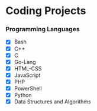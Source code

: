 # Coding Projects 
### Programming Languages

- [x] Bash
- [x] C++
- [x] C
- [x] Go-Lang
- [x] HTML-CSS
- [x] JavaScript
- [x] PHP
- [x] PowerShell
- [x] Python
- [x] Data Structures and Algorithms
